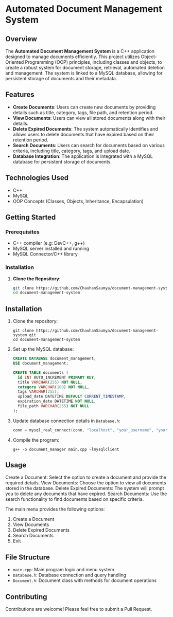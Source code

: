# Automated Document Management System

## Overview

The **Automated Document Management System** is a C++ application designed to manage documents efficiently. This project utilizes Object-Oriented Programming (OOP) principles, including classes and objects, to create a robust system for document storage, retrieval, automated deletion and management. The system is linked to a MySQL database, allowing for persistent storage of documents and their metadata.

## Features

- **Create Documents**: Users can create new documents by providing details such as title, category, tags, file path, and retention period.
- **View Documents**: Users can view all stored documents along with their details.
- **Delete Expired Documents**: The system automatically identifies and allows users to delete documents that have expired based on their retention period.
- **Search Documents**: Users can search for documents based on various criteria, including title, category, tags, and upload date.
- **Database Integration**: The application is integrated with a MySQL database for persistent storage of documents.

## Technologies Used

- C++
- MySQL
- OOP Concepts (Classes, Objects, Inheritance, Encapsulation)

## Getting Started

### Prerequisites

- C++ compiler (e.g: DevC++, g++)
- MySQL server installed and running
- MySQL Connector/C++ library

### Installation

1. **Clone the Repository**:
   ```bash
   git clone https://github.com/ChauhanSaumya/document-management-system.git
   cd document-management-system

## Installation

1. Clone the repository:
   ```
   git clone https://github.com/ChauhanSaumya/document-management-system.git
   cd document-management-system
   ```

2. Set up the MySQL database:
   ```sql
   CREATE DATABASE document_management;
   USE document_management;
   
   CREATE TABLE documents (
     id INT AUTO_INCREMENT PRIMARY KEY,
     title VARCHAR(255) NOT NULL,
     category VARCHAR(100) NOT NULL,
     tags VARCHAR(255),
     upload_date DATETIME DEFAULT CURRENT_TIMESTAMP,
     expiration_date DATETIME NOT NULL,
     file_path VARCHAR(255) NOT NULL
   );
   ```

3. Update database connection details in `Database.h`:
   ```cpp
   conn = mysql_real_connect(conn, "localhost", "your_username", "your_password", "document_management", 3306, NULL, 0);
   ```

4. Compile the program:
   ```
   g++ -o document_manager main.cpp -lmysqlclient
   ```

## Usage
Create a Document: Select the option to create a document and provide the required details.
View Documents: Choose the option to view all documents stored in the database.
Delete Expired Documents: The system will prompt you to delete any documents that have expired.
Search Documents: Use the search functionality to find documents based on specific criteria.

The main menu provides the following options:
1. Create a Document
2. View Documents
3. Delete Expired Documents
4. Search Documents
5. Exit

## File Structure

- `main.cpp`: Main program logic and menu system
- `Database.h`: Database connection and query handling
- `Document.h`: Document class with methods for document operations

## Contributing

Contributions are welcome! Please feel free to submit a Pull Request.
